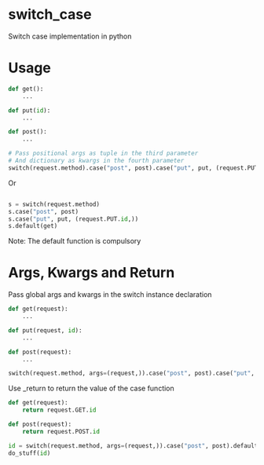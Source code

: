 # switch_case
Switch case implementation in python

# Usage
```python
def get():
    ...

def put(id):
    ...

def post():
    ...

# Pass positional args as tuple in the third parameter
# And dictionary as kwargs in the fourth parameter
switch(request.method).case("post", post).case("put", put, (request.PUT.id,)).default(get)
```
Or

```python

s = switch(request.method)
s.case("post", post)
s.case("put", put, (request.PUT.id,))
s.default(get)
```
Note: The default function is compulsory

# Args, Kwargs and Return
Pass global args and kwargs in the switch instance declaration
```python
def get(request):
    ...

def put(request, id):
    ...

def post(request):
    ...

switch(request.method, args=(request,)).case("post", post).case("put", put, (request.PUT.id,)).default(get)
```
Use _return to return the value of the case function
```python
def get(request):
    return request.GET.id

def post(request):
    return request.POST.id

id = switch(request.method, args=(request,)).case("post", post).default(get)
do_stuff(id)
```
